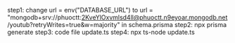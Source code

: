 step1: change  url = env("DATABASE_URL") to url = "mongodb+srv://phuoctt:2KveYlOxvmlsd4ll@phuoctt.n9eyoar.mongodb.net/youtub?retryWrites=true&w=majority" in schema.prisma
step2: npx prisma generate
step3: code file update.ts
step4: npx ts-node update.ts